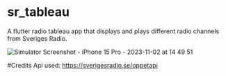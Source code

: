 # sr_tableau
A flutter radio tableau app that displays and plays different radio channels from Sveriges Radio.

![Simulator Screenshot - iPhone 15 Pro - 2023-11-02 at 14 49 51](https://github.com/Juandr0/sr_tableau/assets/47304533/b54ebc7a-596c-4cbc-8bb8-8cc77381f887)


#Credits
Api used: https://sverigesradio.se/oppetapi
